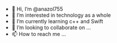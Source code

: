 - 👋 Hi, I’m @anazol755
- 👀 I’m interested in technology as a whole
- 🌱 I’m currently learning c++ and Swift 
- 💞️ I’m looking to collaborate on ...
- 📫 How to reach me ...

<!---
anazol755/anazol755 is a ✨ special ✨ repository because its `README.md` (this file) appears on your GitHub profile.
You can click the Preview link to take a look at your changes.
--->
